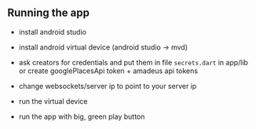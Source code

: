 ## Running the app

- install android studio

- install android virtual device (android studio -> mvd)

- ask creators for credentials and put them in file `secrets.dart` in app/lib or create googlePlacesApi token + amadeus api tokens

- change websockets/server ip to point to your server ip

- run the virtual device

- run the app with big, green play button





